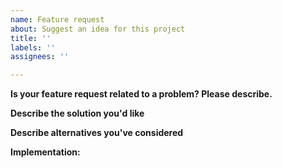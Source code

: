 ```yaml
---
name: Feature request
about: Suggest an idea for this project
title: ''
labels: ''
assignees: ''

---
```


**Is your feature request related to a problem? Please describe.**
<!--- A clear and concise description of what the problem is. Ex. I'm always frustrated when --->

**Describe the solution you'd like**
<!--- A clear and concise description of what you want to happen. --->

**Describe alternatives you've considered**
<!--- A clear and concise description of any alternative solutions or features you've considered. --->

**Implementation:**
<!--- if you know the solution, please submit code sample or a sample project in node or .Net, so it will be faster for me to integrate into main project.

If you like to contribute to this feature let us know.
 --->
